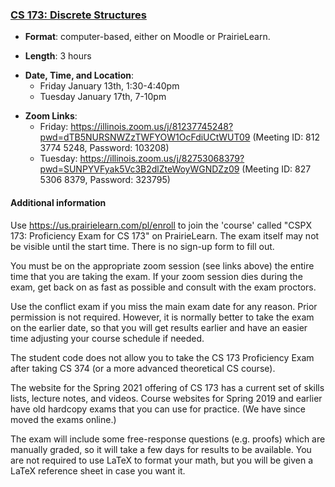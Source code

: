 <!---
Feel free to change this link if there is something more appropriate.
Do not change the anchor name.
-->

### <a name="CS173" class="anchor"></a>[CS 173: Discrete Structures](https://wiki.illinois.edu/wiki/display/cs173/Home)

* **Format**: computer-based, either on Moodle or PrairieLearn.
<!--- -->
* **Length**: 3 hours
<!--- -->
* **Date, Time, and Location**:  
  * Friday January 13th, 1:30-4:40pm
  * Tuesday January 17th, 7-10pm
<!--- -->
* **Zoom Links**: 
   * Friday: https://illinois.zoom.us/j/81237745248?pwd=dTB5NURSNWZzTWFYOW1OcFdiUCtWUT09 (Meeting ID: 812 3774 5248, Password: 103208)
   * Tuesday: https://illinois.zoom.us/j/82753068379?pwd=SUNPYVFyak5Vc3B2dlZteWoyWGNDZz09 (Meeting ID: 827 5306 8379, Password: 323795)

<!--- -->

#### Additional information

Use https://us.prairielearn.com/pl/enroll to join the 'course' called "CSPX 173: Proficiency Exam for CS 173" on PrairieLearn. The exam itself may not be visible until the start time. There is no sign-up form to fill out.

You must be on the appropriate zoom session (see links above) the entire time that you are taking the exam.  If your zoom session dies during the exam, get back on as fast as possible and consult with the exam proctors.

Use the conflict exam if you miss the main exam date for any reason. Prior permission is not required.   However, it is normally better to take the exam on the earlier date, so that you will get results earlier and have an easier time adjusting your course schedule if needed.

The student code does not allow you to take the CS 173 Proficiency Exam after taking CS 374 (or a more advanced theoretical CS course).

The website for the Spring 2021 offering of CS 173 has a current set of skills lists, lecture notes, and videos. Course websites for Spring 2019 and earlier have old hardcopy exams that you can use for practice. (We have since moved the exams online.)

The exam will include some free-response questions (e.g. proofs) which are manually graded, so it will take a few days for results to be available. You are not required to use LaTeX to format your math, but you will be given a LaTeX reference sheet in case you want it.
